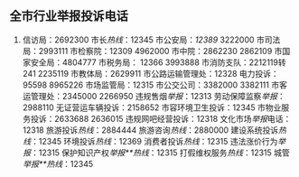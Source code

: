##  全市行业举报投诉电话

1. 信访局：2692300 市长*热线*：12345
   市公安局：*12389* 3222000 市司法局：2993111
   市检察院：12309 4962000 市中院：2862230 2862109
   市国家安全局：4804777 市税务局： 12366 3993888
   市消防支队：2212119转241 2235119
   市教体局：2629911 市公路运输管理处：12328
   电力投诉：95598 8965226
   市场监管局：12315 市公交公司：3382000 3382111
   市客运管理处：2345000 2266950
   违规售烟*举报*：12313 劳动保障监察*举报*：2988110
   无证营运车辆投诉：2158652 市容环境卫生投诉：12345
   市物业服务投诉：2633688 2636015 违规网吧经营投诉：12318
   文化市场*举报*电话：12318 旅游投诉*热线*：2884444
   旅游咨询*热线*：2880000
   建设系统投诉*热线*：12345 环境投诉*热线*：12369
   消费者投诉*热线*：12315 违法涨价行为*举报*：12315
   保护知识产权*举报**热线*：12315 打假维权服务*热线*：12315
   城管*举报**热线*：12345